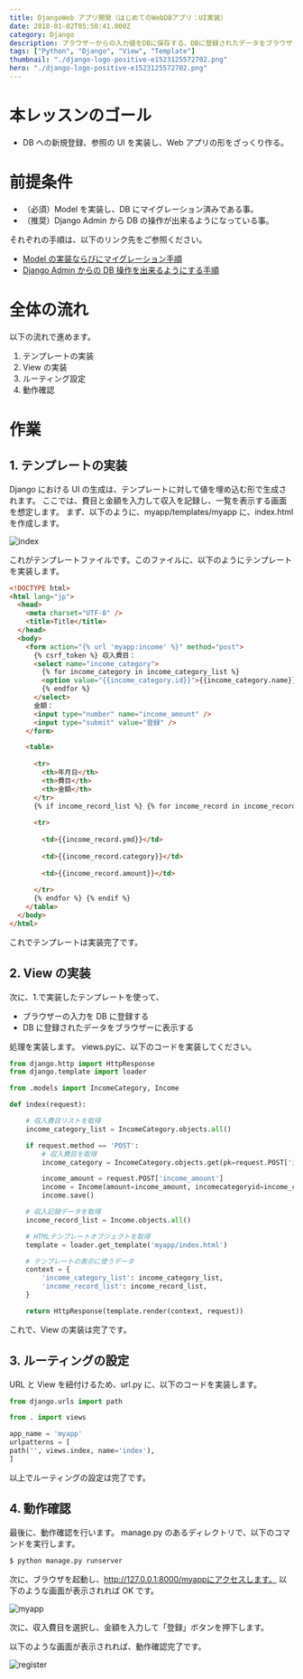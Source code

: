 ```yaml
---
title: DjangoWeb アプリ開発（はじめてのWebDBアプリ：UI実装）
date: 2018-01-02T05:50:41.000Z
category: Django
description: ブラウザーからの入力値をDBに保存する、DBに登録されたデータをブラウザーに表示する簡単なWebアプリケーションを作成する手順をご紹介いたします。
tags: ["Python", "Django", "View", "Template"]
thumbnail: "./django-logo-positive-e1523125572702.png"
hero: "./django-logo-positive-e1523125572702.png"
---
```


# 本レッスンのゴール

- DB への新規登録、参照の UI を実装し、Web アプリの形をざっくり作る。

# 前提条件

- （必須）Model を実装し、DB にマイグレーション済みである事。
- （推奨）Django Admin から DB の操作が出来るようになっている事。

<attention>

それぞれの手順は、以下のリンク先をご参照ください。

- <a href="https://startappdevfrom35.com/djangofirstdbappdbbuild/">Model の実装ならびにマイグレーション手順</a>
- <a href="https://startappdevfrom35.com/firstdjangoadmin/">Django Admin からの DB 操作を出来るようにする手順</a>

</attention>

# 全体の流れ

以下の流れで進めます。

1. テンプレートの実装
2. View の実装
3. ルーティング設定
4. 動作確認

<adsence></adsence>

# 作業

## 1. テンプレートの実装

Django における UI の生成は、テンプレートに対して値を埋め込む形で生成されます。
ここでは、費目と金額を入力して収入を記録し、一覧を表示する画面を想定します。
まず、以下のように、<highlight>myapp/templates/myapp に、index.html</highlight>を作成します。

![index](3e7ce8449711c5fbe6b12f2ff754ed35.png)

これがテンプレートファイルです。このファイルに、以下のようにテンプレートを実装します。

```html
<!DOCTYPE html>
<html lang="jp">
  <head>
    <meta charset="UTF-8" />
    <title>Title</title>
  </head>
  <body>
    <form action="{% url 'myapp:income' %}" method="post">
      {% csrf_token %} 収入費目：
      <select name="income_category">
        {% for income_category in income_category_list %}
        <option value="{{income_category.id}}">{{income_category.name}}</option>
        {% endfor %}
      </select>
      金額：
      <input type="number" name="income_amount" />
      <input type="submit" value="登録" />
    </form>

    <table>
      　　　　　　　　
      <tr>
        <th>年月日</th>
        <th>費目</th>
        <th>金額</th>
      </tr>
      {% if income_record_list %} {% for income_record in income_record_list %}
      　　　　　　　　　　　　　　　　　　
      <tr>
        　　　　　　　　　　　　　　　　　　　　　　
        <td>{{income_record.ymd}}</td>
        　　　　　　　　　　　　　　　　　　　　　　
        <td>{{income_record.category}}</td>
        　　　　　　　　　　　　　　　　　　　　　
        <td>{{income_record.amount}}</td>
        　　　　　　　　　　　
      </tr>
      {% endfor %} {% endif %}
    </table>
  </body>
</html>
```

これでテンプレートは実装完了です。

## 2. View の実装

次に、1.で実装したテンプレートを使って、

- ブラウザーの入力を DB に登録する
- DB に登録されたデータをブラウザーに表示する

処理を実装します。
<highlight>views.py</highlight>に、以下のコードを実装してください。

```python
from django.http import HttpResponse
from django.template import loader

from .models import IncomeCategory, Income

def index(request):

    # 収入費目リストを取得
    income_category_list = IncomeCategory.objects.all()

    if request.method == 'POST':
        # 収入費目を取得
        income_category = IncomeCategory.objects.get(pk=request.POST['income_category'])

        income_amount = request.POST['income_amount']
        income = Income(amount=income_amount, incomecategoryid=income_category)
        income.save()

    # 収入記録データを取得
    income_record_list = Income.objects.all()

    # HTMLテンプレートオブジェクトを取得
    template = loader.get_template('myapp/index.html')

    # テンプレートの表示に使うデータ
    context = {
        'income_category_list': income_category_list,
        'income_record_list': income_record_list,
    }

    return HttpResponse(template.render(context, request))

```

これで、View の実装は完了です。

## 3. ルーティングの設定

URL と View を紐付けるため、url.py に、以下のコードを実装します。

```python
from django.urls import path

from . import views

app_name = 'myapp'
urlpatterns = [
path('', views.index, name='index'),
]
```

以上でルーティングの設定は完了です。

## 4. 動作確認

最後に、動作確認を行います。
manage.py のあるディレクトリで、以下のコマンドを実行します。

```bash
$ python manage.py runserver
```

次に、ブラウザを起動し、http://127.0.0.1:8000/myappにアクセスします。
以下のような画面が表示されれば OK です。

![myapp](FireShot-Capture-28-Title-http___127.0.0.1_8000_myapp_.png)

次に、収入費目を選択し、金額を入力して「登録」ボタンを押下します。

以下のような画面が表示されれば、動作確認完了です。

![register](FireShot-Capture-28-Title-http___127.0.0.1_8000_myapp_.png)
